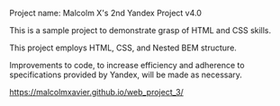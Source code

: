 Project name: Malcolm X's 2nd Yandex Project v4.0

This is a sample project to demonstrate grasp of HTML and CSS skills.

This project employs HTML, CSS, and Nested BEM structure.

Improvements to code, to increase efficiency and adherence to specifications provided by Yandex, will be made as necessary.

https://malcolmxavier.github.io/web_project_3/
